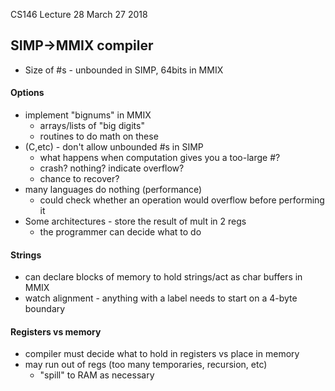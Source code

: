 CS146 Lecture 28 March 27 2018

## SIMP->MMIX compiler
- Size of #s - unbounded in SIMP, 64bits in MMIX

#### Options
- implement "bignums" in MMIX
  - arrays/lists of "big digits"
  - routines to do math on these
- (C,etc) - don't allow unbounded #s in SIMP
  - what happens when computation gives you a too-large #?
  - crash? nothing? indicate overflow?
  - chance to recover?
- many languages do nothing (performance)
  - could check whether an operation would overflow before performing it
- Some architectures - store the result of mult in 2 regs
  - the programmer can decide what to do

#### Strings
- can declare blocks of memory to hold strings/act as char buffers in MMIX
- watch alignment - anything with a label needs to start on a 4-byte boundary

#### Registers vs memory
- compiler must decide what to hold in registers vs place in memory
- may run out of regs (too many temporaries, recursion, etc)
  - "spill" to RAM as necessary
